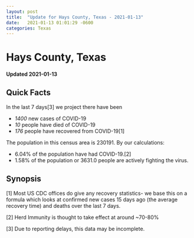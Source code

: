 ```yaml
---
layout: post
title:  "Update for Hays County, Texas - 2021-01-13"
date:   2021-01-13 01:01:29 -0600
categories: Texas
---
```


# Hays County, Texas
#### Updated 2021-01-13

## Quick Facts

In the last 7 days[3] we project there have been
- *1400* new cases of COVID-19
- *10* people have died of COVID-19
- *176* people have recovered from COVID-19[1]

The population in this census area is 230191. By our calculations:
- 6.04% of the population have had COVID-19.[2]
- 1.58% of the population or 3631.0 people are actively fighting the virus.

## Synopsis




[1] Most US CDC offices do give any recovery statistics- we base this on a formula which looks at confirmed new cases
15 days ago (the average recovery time) and deaths over the last 7 days.

[2] Herd Immunity is thought to take effect at around ~70-80%

[3] Due to reporting delays, this data may be incomplete.
 
    